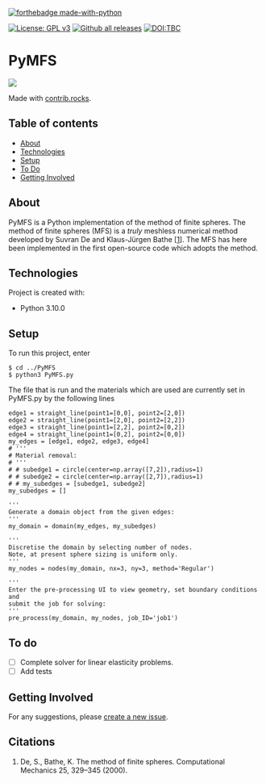 [![forthebadge made-with-python](http://ForTheBadge.com/images/badges/made-with-python.svg)](https://www.python.org/)

[![License: GPL v3](https://img.shields.io/badge/License-GPLv3-blue.svg)](https://www.gnu.org/licenses/gpl-3.0) 
[![Github all releases](https://img.shields.io/github/downloads/ThomasAston/PyMFS/total.svg)](https://GitHub.com/ThomasAston/PyMFS/releases/)
[![DOI:TBC](https://zenodo.org/badge/DOI/TBC.svg)]()
<!-- [![Build Status - GitHub](https://github.com/ThomasAston/PyMFS/workflows/pytesting/badge.svg)](https://github.com/ThomasAston/PyMFS/actions/workflows/pytesting.yml) -->

# PyMFS

<a href="https://github.com/ThomasAston/PyMFS/graphs/contributors">
  <img src="https://contrib.rocks/image?repo=ThomasAston/PyMFS" />
</a>

Made with [contrib.rocks](https://contrib.rocks).

## Table of contents
* [About](#about)
* [Technologies](#technologies)
* [Setup](#setup)
* [To Do](#to_do)
* [Getting Involved](#getting_involved)


## About
PyMFS is a Python implementation of the method of finite spheres. The method of finite spheres (MFS) is a _truly_ meshless numerical method developed by Suvran De and Klaus-Jürgen Bathe [[1]]. The MFS has here been implemented in the first open-source code which adopts the method.
	
## Technologies
Project is created with:
* Python 3.10.0
	
## Setup
To run this project, enter

```
$ cd ../PyMFS
$ python3 PyMFS.py
```

The file that is run and the materials which are used are currently set in PyMFS.py by the following lines

```
edge1 = straight_line(point1=[0,0], point2=[2,0])
edge2 = straight_line(point1=[2,0], point2=[2,2])
edge3 = straight_line(point1=[2,2], point2=[0,2])
edge4 = straight_line(point1=[0,2], point2=[0,0])
my_edges = [edge1, edge2, edge3, edge4]
# '''
# Material removal:
# '''
# # subedge1 = circle(center=np.array([7,2]),radius=1) 
# # subedge2 = circle(center=np.array([2,7]),radius=1) 
# # my_subedges = [subedge1, subedge2]
my_subedges = []

'''
Generate a domain object from the given edges:
'''
my_domain = domain(my_edges, my_subedges)

'''
Discretise the domain by selecting number of nodes.
Note, at present sphere sizing is uniform only.
'''
my_nodes = nodes(my_domain, nx=3, ny=3, method='Regular')

'''
Enter the pre-processing UI to view geometry, set boundary conditions and
submit the job for solving:
'''
pre_process(my_domain, my_nodes, job_ID='job1')
```
## To do
- [ ] Complete solver for linear elasticity problems.
- [ ] Add tests

## Getting Involved
For any suggestions, please [create a new issue](https://github.com/ThomasAston/PyMFS/issues).

## Citations
1. De, S., Bathe, K. The method of finite spheres. Computational Mechanics 25, 329–345 (2000). 
 
[1]: https://doi.org/10.1007/s004660050481

